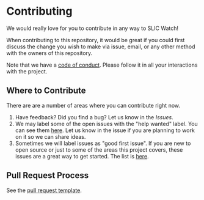 # Contributing

We would really love for you to contribute in any way to SLIC Watch!

When contributing to this repository, it would be great if you could first discuss the change you wish to make via issue, email, or any other method with the owners of this repository.

Note that we have a [code of conduct](CODE_OF_CONDUCT.md). Please follow it in all your interactions with the project.

## Where to Contribute

There are are a number of areas where you can contribute right now.

1. Have feedback? Did you find a bug? Let us know in the _Issues_.
2. We may label some of the open issues with the "help wanted" label. You can see them [here](https://github.com/fourTheorem/slic-watch/issues?q=is%3Aissue+is%3Aopen+label%3A%22help+wanted%22). Let us know in the issue if you are planning to work on it so we can share ideas.
3. Sometimes we will label issues as "good first issue". If you are new to open source or just to some of the areas this project covers, these issues are a great way to get started. The list is [here](https://github.com/fourTheorem/slic-watch/issues?utf8=%E2%9C%93&q=is%3Aissue+is%3Aopen+label%3A%22good+first+issue%22).

## Pull Request Process

See the [pull request template](./docs/pull_request_template.md).
